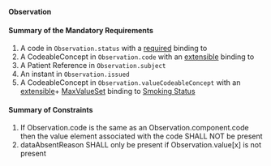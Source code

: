 **Observation**

#### Summary of the Mandatory Requirements
1.  A  code  in `Observation.status`
with a [required](http://hl7.org/fhir/R4/terminologies.html#required)
 binding to [](ValueSet-us-core-observation-status-smoking-status.html)
1.  A  CodeableConcept  in `Observation.code`
with an [extensible](http://hl7.org/fhir/R4/terminologies.html#extensible)
 binding to [](ValueSet-us-core-observation-smoking-status-codes.html)
1.  A Patient Reference  in `Observation.subject`
1.  An  instant  in `Observation.issued`
1.  A  CodeableConcept  in `Observation.valueCodeableConcept`
with an [extensible](http://hl7.org/fhir/R4/terminologies.html#extensible)\+ [MaxValueSet](general-guidance.html#max-binding)
 binding to [Smoking Status](ValueSet-us-core-observation-ccdasmokingstatus.html)

#### Summary of Constraints
1. If Observation.code is the same as an Observation.component.code then the value element associated with the code SHALL NOT be present
1. dataAbsentReason SHALL only be present if Observation.value[x] is not present
